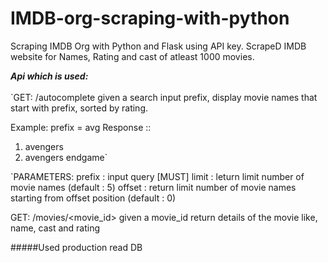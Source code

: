 # IMDB-org-scraping-with-python

Scraping IMDB Org with Python and Flask using API key. ScrapeD IMDB website for Names, Rating and cast of atleast 1000 movies.

***Api which is used:*** <br><br>
 `GET: /autocomplete
 given a search input prefix, display movie names that start with prefix, sorted by rating.

 Example:
 prefix = avg
 Response ::
 1. avengers
 2. avengers endgame`

 `PARAMETERS:
 prefix : input query [MUST]
 limit : leturn limit number of movie names (default : 5)
 offset : return limit number of movie names starting from offset
position (default : 0)

 GET: /movies/<movie_id>
 given a movie_id return details of the movie like, name, cast and rating


#####Used production read DB
